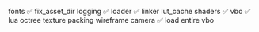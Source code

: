 fonts			✅
fix_asset_dir
logging			✅
loader			✅
linker
lut_cache
shaders			✅
vbo				✅
lua
octree
texture packing
wireframe
camera			✅
load entire vbo